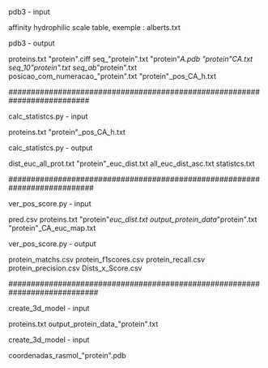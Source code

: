 
pdb3 - input 

affinity hydrophilic scale table, exemple : alberts.txt



pdb3 - output

proteins.txt
"protein".ciff
seq_"protein".txt
"protein"_A.pdb
"protein"_CA.txt
seq_10_"protein".txt
seq_ab_"protein".txt
posicao_com_numeracao_"protein".txt
"protein"_pos_CA_h.txt

##########################################################################

calc_statistcs.py - input

proteins.txt
"protein"_pos_CA_h.txt



calc_statistcs.py - output

dist_euc_all_prot.txt
"protein"_euc_dist.txt
all_euc_dist_asc.txt
statistcs.txt

###########################################################################

ver_pos_score.py - input

pred.csv
proteins.txt
"protein"_euc_dist.txt
output_protein_data_"protein".txt
"protein"_CA_euc_map.txt



ver_pos_score.py - output

protein_matchs.csv
protein_f1scores.csv
protein_recall.csv
protein_precision.csv
Dists_x_Score.csv


############################################################################

create_3d_model - input

proteins.txt
output_protein_data_"protein".txt



create_3d_model - input

coordenadas_rasmol_"protein".pdb










